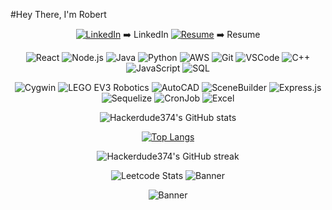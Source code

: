 #Hey There, I'm Robert

<div align="center">



[![LinkedIn](https://img.icons8.com/color/48/000000/linkedin.png)](https://www.linkedin.com/in/robert-le982/) ➡️ LinkedIn [![Resume](https://img.icons8.com/color/48/000000/resume.png)](https://drive.google.com/file/d/1i_DTXCZcAYj4SNoIZhqkA2kP4Bhj74J_/view?usp=sharing) ➡️ Resume



![React](https://img.icons8.com/color/48/000000/react-native.png) ![Node.js](https://img.icons8.com/color/48/000000/nodejs.png) ![Java](https://img.icons8.com/color/48/000000/java-coffee-cup-logo.png) ![Python](https://img.icons8.com/color/48/000000/python.png)  ![AWS](https://img.icons8.com/color/48/000000/amazon-web-services.png) ![Git](https://img.icons8.com/color/48/000000/git.png) ![VSCode](https://img.icons8.com/color/48/000000/visual-studio-code-2019.png) ![C++](https://img.icons8.com/color/48/000000/c-plus-plus-logo.png) ![JavaScript](https://img.icons8.com/color/48/000000/javascript.png) ![SQL](https://img.icons8.com/color/48/000000/sql.png)

![Cygwin](https://img.icons8.com/color/48/000000/console.png) ![LEGO EV3 Robotics](https://img.icons8.com/color/48/000000/lego.png) ![AutoCAD](https://img.icons8.com/color/48/000000/autodesk-autocad.png)   ![SceneBuilder](https://img.icons8.com/color/48/000000/crowd.png)  ![Express.js](https://img.icons8.com/color/48/000000/express.png) ![Sequelize](https://img.icons8.com/color/48/000000/database-restore.png) ![CronJob](https://img.icons8.com/color/48/000000/time.png) ![Excel](https://img.icons8.com/color/48/000000/microsoft-excel-2019.png)



![Hackerdude374's GitHub stats](https://github-readme-stats.vercel.app/api?username=Hackerdude374&show_icons=true&theme=radical)

[![Top Langs](https://github-readme-stats.vercel.app/api/top-langs/?username=Hackerdude374&theme=radical)](https://github.com/Hackerdude374/github-readme-stats)

![Hackerdude374's GitHub streak](https://github-readme-streak-stats.herokuapp.com/?user=Hackerdude374&theme=radical)



![Leetcode Stats](https://leetcard.jacoblin.cool/bobbyle2)
![Banner](https://encrypted-tbn0.gstatic.com/images?q=tbn:ANd9GcSfbAlZwpfFCR83ArbsC5pFHKxKTM8SIlU0DJ6opfShyw&s)


![Banner](https://i.pinimg.com/originals/e8/f1/4e/e8f14e5073f1017049914bd2b2513d65.gif)
</div>

